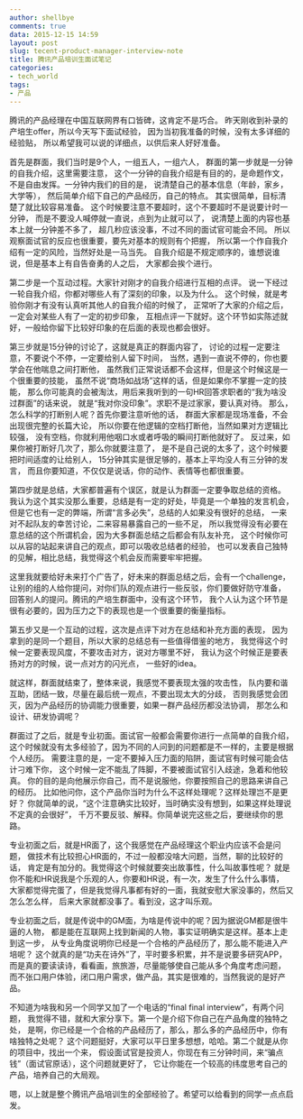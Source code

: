 ```yaml
---
author: shellbye
comments: true
data: 2015-12-15 14:59
layout: post
slug: tecent-product-manager-interview-note
title: 腾讯产品培训生面试笔记
categories:
- tech_world
tags:
- 产品
---
```


腾讯的产品经理在中国互联网界有口皆碑，这肯定不是巧合。
昨天刚收到补录的产培生offer，所以今天写下面试经验，
因为当初我准备的时候，没有太多详细的经验贴，
所以希望我可以说的详细点，以供后来人好好准备。


首先是群面，我们当时是9个人，一组五人，一组六人，
群面的第一步就是一分钟的自我介绍，这里需要注意，
这个一分钟的自我介绍是有目的的，是命题作文，
不是自由发挥。一分钟内我们的目的是，
说清楚自己的基本信息（年龄，家乡，大学等），
然后简单介绍下自己的产品经历，自己的特点。
其实很简单，目标清楚了就比较容易准备。
这个时候要注意不要超时，这个不要超时不是说要计时一分钟，
而是不要没人喊停就一直说，点到为止就可以了，
说清楚上面的内容也基本上就一分钟差不多了，
超几秒应该没事，不过不同的面试官可能会不同。
所以观察面试官的反应也很重要，要先对基本的规则有个把握，
所以第一个作自我介绍有一定的风险，当然好处是一马当先。
自我介绍是不规定顺序的，谁想说谁说，但是基本上有自告奋勇的人之后，
大家都会挨个进行。

第二步是一个互动过程。大家针对刚才的自我介绍进行互相的点评。
说一下经过一轮自我介绍，你都对哪些人有了深刻的印象，以及为什么。
这个时候，就是考验你刚才有没有认真听其他人的自我介绍的时候了，
正常听了大家的介绍之后，一定会对某些人有了一定的初步印象，
互相点评一下就好。这个环节如实陈述就好，一般给你留下比较好印象的在后面的表现也都会很好。

第三步就是15分钟的讨论了，这就是真正的群面内容了，
讨论的过程一定要注意，不要说个不停，一定要给别人留下时间，
当然，遇到一直说不停的，你也要学会在他喘息之间打断他，
虽然我们正常说话都不会这样，但是这个时候这是一个很重要的技能，
虽然不说“商场如战场”这样的话，但是如果你不掌握一定的技能，
那么你可能真的会被淘汰，用后来我听到的一句HR回答求职者的“我为啥没过群面”的话来说，
就是“我对你没印象”。求职不是过家家，要认真对待。
那么，怎么科学的打断别人呢？首先你要注意听他的话，
群面大家都是现场准备，不会出现很完整的长篇大论，
所以你要在他逻辑的空档打断他，当然如果对方逻辑比较强，
没有空档，你就利用他咽口水或者呼吸的瞬间打断他就好了。
反过来，如果你被打断好几次了，那么你就要注意了，
是不是自己说的太多了，这个时候要把时间适度的让给别人，
15分钟其实是很足够的，基本上平均没人有三分钟的发言，
而且你要知道，不仅仅是说话，你的动作、表情等也都很重要。

第四步就是总结，大家都普遍有个误区，就是认为群面一定要争取总结的资格。
我认为这个其实没那么重要，总结是有一定的好处，毕竟是一个单独的发言机会，
但是它也有一定的弊端，所谓“言多必失”，总结的人如果没有很好的总结，
一来对不起队友的幸苦讨论，二来容易暴露自己的一些不足，
所以我觉得没有必要在意总结的这个所谓机会，因为大多群面总结之后都会有队友补充，
这个时候你可以从容的站起来讲自己的观点，即可以吸收总结者的经验，
也可以发表自己独特的见解，相比总结，我觉得这个机会反而需要牢牢把握。

这里我就要给好未来打个广告了，好未来的群面总结之后，会有一个challenge，
让别的组的人给你提问，对你们队的观点进行一些反驳，你们要做好防守准备，
回答别人的提问。腾讯的产培生群面中，没有这个环节，
我个人认为这个环节是很有必要的，因为压力之下的表现也是一个很重要的衡量指标。

第五步又是一个互动的过程，这次是点评下对方在总结和补充方面的表现，
因为拿到的是同一个题目，所以大家的总结总有一些值得借鉴的地方，
我觉得这个时候一定要表现风度，不要攻击对方，说对方哪里不好，
我认为这个时候正是要表扬对方的时候，说一点对方的闪光点，
一些好的idea。

就这样，群面就结束了，整体来说，我感觉不要表现太强的攻击性，
队内要和谐互助，团结一致，尽量在最后统一观点，不要出现太大的分歧，
否则我感觉会团灭，因为产品经历的协调能力很重要，如果一群产品经历都没法协调，
那怎么和设计、研发协调呢？

群面过了之后，就是专业初面。面试官一般都会需要你进行一点简单的自我介绍，
这个时候就没有太多经验了，因为不同的人问到的问题都是不一样的，主要是根据个人经历。
需要注意的是，一定不要掉入压力面的陷阱，面试官有时候可能会估计刁难下你，
这个时候一定不能乱了阵脚，不要被面试官引入歧途，急着和他较真。
你的目的是向他展示你自己，而不是说服他，你要按照自己的思路来讲自己的经历。
比如他问你，这个产品你当时为什么不这样处理呢？这样处理岂不是更好？
你就简单的说，“这个注意确实比较好，当时确实没有想到，如果这样处理说不定真的会很好”，
千万不要反驳、解释。你简单说完这些之后，要继续你的思路。

专业初面之后，就是HR面了，这个我感觉在产品经理这个职业内应该不会是问题，
做技术有比较担心HR面的，不过一般都没啥大问题，当然，聊的比较好的话，
肯定是有加分的。我觉得这个时候就要突出故事性，什么叫故事性呢？
就是你不能和HR说我是个乐观的人，你要和HR说，有一次，发生了什么什么事情，
大家都觉得完蛋了，但是我觉得凡事都有好的一面，我就安慰大家没事的，然后又怎么怎么样，
后来大家就都没事了。看到没，这才叫乐观。

专业初面之后，就是传说中的GM面，为啥是传说中的呢？因为据说GM都是很牛逼的人物，
都是能在互联网上找到新闻的人物，事实证明确实是这样。基本上走到这一步，
从专业角度说明你已经是一个合格的产品经历了，那么能不能进入产培呢？
这个就真的是“功夫在诗外”了，平时要多积累，并不是说要多研究APP，
而是真的要读读诗，看看画，旅旅游，尽量能够使自己能从多个角度考虑问题，
而不张口用户体验，闭口用户需求，做产品，其实是很难的，当然我说的是好产品。

不知道为啥我和另一个同学又加了一个电话的“final final interview”，有两个问题，
我觉得不错，就和大家分享下。第一个是介绍下你自己在产品角度的独特之处，
是啊，你已经是一个合格的产品经历了，那么，那么多的产品经历中，你有啥独特之处呢？
这个问题挺好，大家可以平日里多想想，哈哈。第二个就是从你的项目中，找出一个来，
假设面试官是投资人，你现在有三分钟时间，来“骗点钱”（面试官原话），这个问题就更好了，
它让你能在一个较高的纬度思考自己的产品，培养自己的大局观。

嗯，以上就是整个腾讯产品培训生的全部经验了。希望可以给看到的同学一点点启发。







